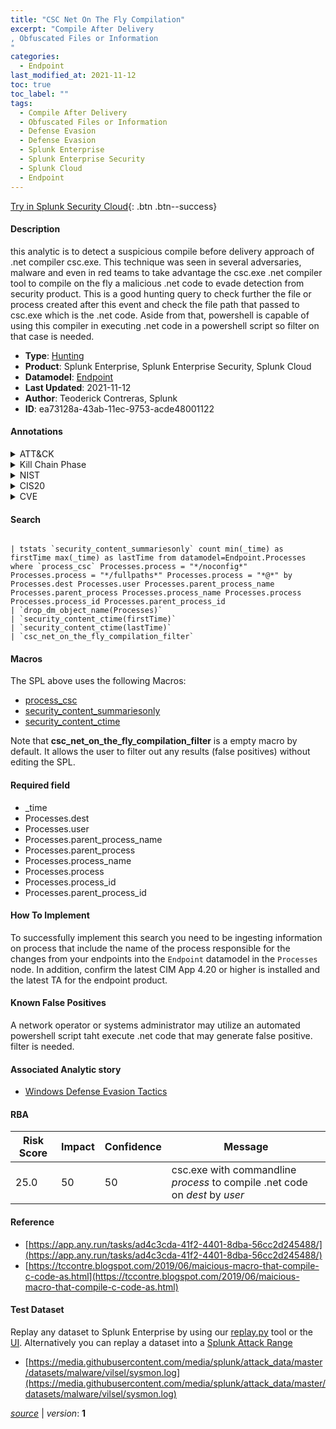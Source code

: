 ```yaml
---
title: "CSC Net On The Fly Compilation"
excerpt: "Compile After Delivery
, Obfuscated Files or Information
"
categories:
  - Endpoint
last_modified_at: 2021-11-12
toc: true
toc_label: ""
tags:
  - Compile After Delivery
  - Obfuscated Files or Information
  - Defense Evasion
  - Defense Evasion
  - Splunk Enterprise
  - Splunk Enterprise Security
  - Splunk Cloud
  - Endpoint
---
```




[Try in Splunk Security Cloud](https://www.splunk.com/en_splunk_app_enrichmentus/cyber-security.html){: .btn .btn--success}

#### Description

this analytic is to detect a suspicious compile before delivery approach of .net compiler csc.exe. This technique was seen in several adversaries, malware and even in red teams to take advantage the csc.exe .net compiler tool to compile on the fly a malicious .net code to evade detection from security product. This is a good hunting query to check further the file or process created after this event and check the file path that passed to csc.exe which is the .net code. Aside from that, powershell is capable of using this compiler in executing .net code in a powershell script so filter on that case is needed.

- **Type**: [Hunting](https://github.com/splunk/security_content/wiki/Detection-Analytic-Types)
- **Product**: Splunk Enterprise, Splunk Enterprise Security, Splunk Cloud
- **Datamodel**: [Endpoint](https://docs.splunk.com/Documentation/CIM/latest/User/Endpoint)
- **Last Updated**: 2021-11-12
- **Author**: Teoderick Contreras, Splunk
- **ID**: ea73128a-43ab-11ec-9753-acde48001122


#### Annotations

<details>
  <summary>ATT&CK</summary>

<div markdown="1">


| ID             | Technique        |  Tactic             |
| -------------- | ---------------- |-------------------- |
| [T1027.004](https://attack.mitre.org/techniques/T1027/004/) | Compile After Delivery | Defense Evasion |

| [T1027](https://attack.mitre.org/techniques/T1027/) | Obfuscated Files or Information | Defense Evasion |

</div>
</details>


<details>
  <summary>Kill Chain Phase</summary>

<div markdown="1">

* Exploitation


</div>
</details>


<details>
  <summary>NIST</summary>

<div markdown="1">



</div>
</details>

<details>
  <summary>CIS20</summary>

<div markdown="1">



</div>
</details>

<details>
  <summary>CVE</summary>

<div markdown="1">


</div>
</details>

#### Search

```

| tstats `security_content_summariesonly` count min(_time) as firstTime max(_time) as lastTime from datamodel=Endpoint.Processes where `process_csc` Processes.process = "*/noconfig*" Processes.process = "*/fullpaths*" Processes.process = "*@*" by Processes.dest Processes.user Processes.parent_process_name Processes.parent_process Processes.process_name Processes.process Processes.process_id Processes.parent_process_id 
| `drop_dm_object_name(Processes)` 
| `security_content_ctime(firstTime)` 
| `security_content_ctime(lastTime)` 
| `csc_net_on_the_fly_compilation_filter`
```

#### Macros
The SPL above uses the following Macros:
* [process_csc](https://github.com/splunk/security_content/blob/develop/macros/process_csc.yml)
* [security_content_summariesonly](https://github.com/splunk/security_content/blob/develop/macros/security_content_summariesonly.yml)
* [security_content_ctime](https://github.com/splunk/security_content/blob/develop/macros/security_content_ctime.yml)

Note that **csc_net_on_the_fly_compilation_filter** is a empty macro by default. It allows the user to filter out any results (false positives) without editing the SPL.

#### Required field
* _time
* Processes.dest
* Processes.user
* Processes.parent_process_name
* Processes.parent_process
* Processes.process_name
* Processes.process
* Processes.process_id
* Processes.parent_process_id


#### How To Implement
To successfully implement this search you need to be ingesting information on process that include the name of the process responsible for the changes from your endpoints into the `Endpoint` datamodel in the `Processes` node. In addition, confirm the latest CIM App 4.20 or higher is installed and the latest TA for the endpoint product.

#### Known False Positives
A network operator or systems administrator may utilize an automated powershell script taht execute .net code that may generate false positive. filter is needed.

#### Associated Analytic story
* [Windows Defense Evasion Tactics](/stories/windows_defense_evasion_tactics)




#### RBA

| Risk Score  | Impact      | Confidence   | Message      |
| ----------- | ----------- |--------------|--------------|
| 25.0 | 50 | 50 | csc.exe with commandline $process$ to compile .net code on $dest$ by $user$ |


#### Reference

* [https://app.any.run/tasks/ad4c3cda-41f2-4401-8dba-56cc2d245488/](https://app.any.run/tasks/ad4c3cda-41f2-4401-8dba-56cc2d245488/)
* [https://tccontre.blogspot.com/2019/06/maicious-macro-that-compile-c-code-as.html](https://tccontre.blogspot.com/2019/06/maicious-macro-that-compile-c-code-as.html)



#### Test Dataset
Replay any dataset to Splunk Enterprise by using our [replay.py](https://github.com/splunk/attack_data#using-replaypy) tool or the [UI](https://github.com/splunk/attack_data#using-ui).
Alternatively you can replay a dataset into a [Splunk Attack Range](https://github.com/splunk/attack_range#replay-dumps-into-attack-range-splunk-server)


* [https://media.githubusercontent.com/media/splunk/attack_data/master/datasets/malware/vilsel/sysmon.log](https://media.githubusercontent.com/media/splunk/attack_data/master/datasets/malware/vilsel/sysmon.log)



[*source*](https://github.com/splunk/security_content/tree/develop/detections/endpoint/csc_net_on_the_fly_compilation.yml) \| *version*: **1**